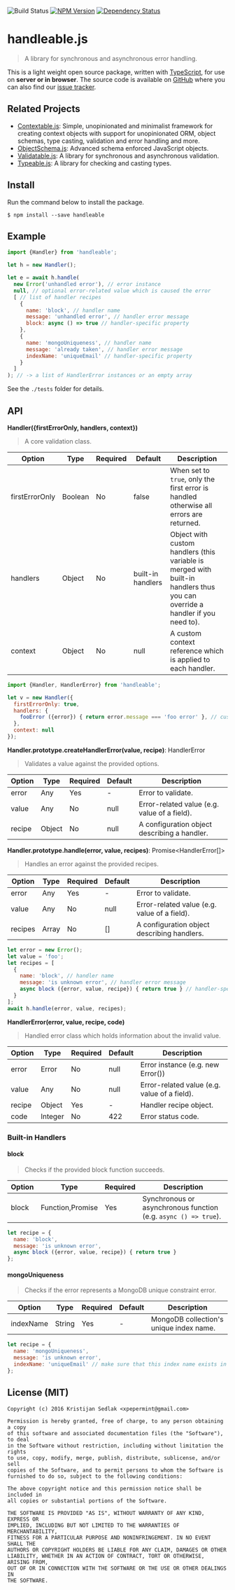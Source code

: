 ![Build Status](https://travis-ci.org/xpepermint/handleablejs.svg?branch=master)&nbsp;[![NPM Version](https://badge.fury.io/js/handleable.svg)](https://badge.fury.io/js/handleable)&nbsp;[![Dependency Status](https://gemnasium.com/xpepermint/handleablejs.svg)](https://gemnasium.com/xpepermint/handleablejs)

# handleable.js

> A library for synchronous and asynchronous error handling.

This is a light weight open source package, written with [TypeScript](https://www.typescriptlang.org), for use on **server or in browser**. The source code is available on [GitHub](https://github.com/xpepermint/handleablejs) where you can also find our [issue tracker](https://github.com/xpepermint/handleablejs/issues).

## Related Projects

* [Contextable.js](https://github.com/xpepermint/contextablejs): Simple, unopinionated and minimalist framework for creating context objects with support for unopinionated ORM, object schemas, type casting, validation and error handling and more.
* [ObjectSchema.js](https://github.com/xpepermint/objectschemajs): Advanced schema enforced JavaScript objects.
* [Validatable.js](https://github.com/xpepermint/validatablejs): A library for synchronous and asynchronous validation.
* [Typeable.js](https://github.com/xpepermint/typeablejs): A library for checking and casting types.

## Install

Run the command below to install the package.

```
$ npm install --save handleable
```

## Example

```js
import {Handler} from 'handleable';

let h = new Handler();

let e = await h.handle(
  new Error('unhandled error'), // error instance
  null, // optional error-related value which is caused the error
  [ // list of handler recipes
    {
      name: 'block', // handler name
      message: 'unhandled error', // handler error message
      block: async () => true // handler-specific property
    },
    {
      name: 'mongoUniqueness', // handler name
      message: 'already taken', // handler error message
      indexName: 'uniqueEmail' // handler-specific property
    }
  ]
); // -> a list of HandlerError instances or an empty array
```

See the `./tests` folder for details.

## API

**Handler({firstErrorOnly, handlers, context})**

> A core validation class.

| Option | Type | Required | Default | Description
|--------|------|----------|---------|------------
| firstErrorOnly | Boolean | No | false | When set to `true`, only the first error is handled otherwise all errors are returned.
| handlers | Object | No | built-in handlers | Object with custom handlers (this variable is merged with built-in handlers thus you can override a handler if you need to).
| context | Object | No | null | A custom context reference which is applied to each handler.

```js
import {Handler, HandlerError} from 'handleable';

let v = new Handler({
  firstErrorOnly: true,
  handlers: {
    fooError ({error}) { return error.message === 'foo error' }, // custom handler
  },
  context: null
});
```

**Handler.prototype.createHandlerError(value, recipe)**: HandlerError

> Validates a value against the provided options.

| Option | Type | Required | Default | Description
|--------|------|----------|---------|------------
| error | Any | Yes | - | Error to validate.
| value | Any | No | null | Error-related value (e.g. value of a field).
| recipe | Object | No | null | A configuration object describing a handler.

**Handler.prototype.handle(error, value, recipes)**: Promise<HandlerError[]>

> Handles an error against the provided recipes.

| Option | Type | Required | Default | Description
|--------|------|----------|---------|------------
| error | Any | Yes | - | Error to validate.
| value | Any | No | null | Error-related value (e.g. value of a field).
| recipes | Array | No | [] | A configuration object describing handlers.

```js
let error = new Error();
let value = 'foo';
let recipes = [
  {
    name: 'block', // handler name
    message: 'is unknown error', // handler error message
    async block ({error, value, recipe}) { return true } // handler-specific property
  }
];
await h.handle(error, value, recipes);
```

**HandlerError(error, value, recipe, code)**

> Handled error class which holds information about the invalid value.

| Option | Type | Required | Default | Description
|--------|------|----------|---------|------------
| error | Error | No | null | Error instance (e.g. new Error())
| value | Any | No | null | Error-related value (e.g. value of a field).
| recipe | Object | Yes | - | Handler recipe object.
| code | Integer | No | 422 | Error status code.

### Built-in Handlers

#### block

> Checks if the provided block function succeeds.

| Option | Type | Required | Description
|--------|------|----------|------------
| block | Function,Promise | Yes | Synchronous or asynchronous function (e.g. `async () => true`).

```js
let recipe = {
  name: 'block',
  message: 'is unknown error',
  async block ({error, value, recipe}) { return true }
};
```

#### mongoUniqueness

> Checks if the error represents a MongoDB unique constraint error.

| Option | Type | Required | Default | Description
|--------|------|----------|---------|------------
| indexName | String | Yes | - | MongoDB collection's unique index name.

```js
let recipe = {
  name: 'mongoUniqueness',
  message: 'is unknown error',
  indexName: 'uniqueEmail' // make sure that this index name exists in your MongoDB
};
```

## License (MIT)

```
Copyright (c) 2016 Kristijan Sedlak <xpepermint@gmail.com>

Permission is hereby granted, free of charge, to any person obtaining a copy
of this software and associated documentation files (the "Software"), to deal
in the Software without restriction, including without limitation the rights
to use, copy, modify, merge, publish, distribute, sublicense, and/or sell
copies of the Software, and to permit persons to whom the Software is
furnished to do so, subject to the following conditions:

The above copyright notice and this permission notice shall be included in
all copies or substantial portions of the Software.

THE SOFTWARE IS PROVIDED "AS IS", WITHOUT WARRANTY OF ANY KIND, EXPRESS OR
IMPLIED, INCLUDING BUT NOT LIMITED TO THE WARRANTIES OF MERCHANTABILITY,
FITNESS FOR A PARTICULAR PURPOSE AND NONINFRINGEMENT. IN NO EVENT SHALL THE
AUTHORS OR COPYRIGHT HOLDERS BE LIABLE FOR ANY CLAIM, DAMAGES OR OTHER
LIABILITY, WHETHER IN AN ACTION OF CONTRACT, TORT OR OTHERWISE, ARISING FROM,
OUT OF OR IN CONNECTION WITH THE SOFTWARE OR THE USE OR OTHER DEALINGS IN
THE SOFTWARE.
```
